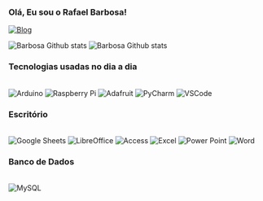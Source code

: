
### Olá, Eu sou o Rafael Barbosa!

[![Blog](https://img.shields.io/website-up-down-green-red/http/monip.org.svg)](website:http://monip.org)

![Barbosa Github stats](https://github-readme-stats.vercel.app/api?username=Rafabs&show_icons=true&theme=dracula) ![Barbosa Github stats](https://github-readme-stats.vercel.app/api/top-langs/?username=Rafabs&show_icons=true&theme=dracula)

### Tecnologias usadas no dia a dia
<div style="display: inline_block"><br/>
  <img align-"center" alt="Arduino" src="https://img.shields.io/badge/Arduino-00979D?style=for-the-badge&logo=Arduino&logoColor=white" />    
  <img align-"center" alt="Raspberry Pi" src="https://img.shields.io/badge/Raspberry%20Pi-A22846?style=for-the-badge&logo=Raspberry%20Pi&logoColor=white" />
  <img align-"center" alt="Adafruit" src="https://img.shields.io/badge/adafruit-000000?style=for-the-badge&logo=adafruit&logoColor=white" />
  <img align-"center" alt="PyCharm" src="https://img.shields.io/badge/PyCharm-000000.svg?&style=for-the-badge&logo=PyCharm&logoColor=white" />
  <img align-"center" alt="VSCode" src="https://img.shields.io/badge/Visual_Studio_Code-0078D4?style=for-the-badge&logo=visual%20studio%20code&logoColor=white" /> 
</div>

### Escritório
<div style="display: inline_block"><br/>
  <img align-"center" alt="Google Sheets" src="https://img.shields.io/badge/Google%20Sheets-34A853?style=for-the-badge&logo=google-sheets&logoColor=white" />    
  <img align-"center" alt="LibreOffice" src="https://img.shields.io/badge/LibreOffice-18A303?style=for-the-badge&logo=LibreOffice&logoColor=white" />
  <img align-"center" alt="Access" src="https://img.shields.io/badge/Microsoft_Access-A4373A?style=for-the-badge&logo=microsoft-access&logoColor=white" />
  <img align-"center" alt="Excel" src="https://img.shields.io/badge/Microsoft_Excel-217346?style=for-the-badge&logo=microsoft-excel&logoColor=white" />
  <img align-"center" alt="Power Point" src="https://img.shields.io/badge/Microsoft_PowerPoint-B7472A?style=for-the-badge&logo=microsoft-powerpoint&logoColor=white" />
  <img align-"center" alt="Word" src="https://img.shields.io/badge/Microsoft_Word-2B579A?style=for-the-badge&logo=microsoft-word&logoColor=white" /> 
</div>

### Banco de Dados
<div style="display: inline_block"><br/>
  <img align-"center" alt="MySQL" src="https://img.shields.io/badge/MySQL-005C84?style=for-the-badge&logo=mysql&logoColor=white" />    
  </div>
